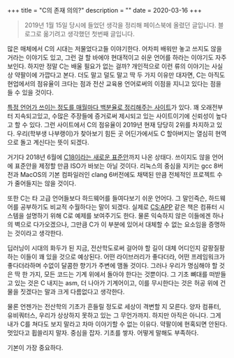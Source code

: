 +++
title = "C의 존재 의의?"
description = ""
date = 2020-03-16
+++

> 2019년 1월 15일 당시에 들었던 생각을 정리해 페이스북에 올렸던 글입니다. 블로그로 옮기려고 생각했던 첫번째 글입니다.

많은 매체에서 C의 시대는 저물었다고들 이야기한다. 어차피 배워만 놓고 쓰지도 않을 거라는 이야기도 있고, 그런 걸 할 바에야 현대적이고 쉬운 언어를 하라는 이야기도 자주 보인다. 하지만 정말 C는 배울 필요가 없는 걸까?
개인적으로 이런 류의 이야기는 사실상 약팔이에 가깝다고 본다. 더도 말고 덜도 말고 딱 두 가지 이유만 대자면, C는 아직도 현업에서의 점유율이 크다는 점과 전산 교육용 언어로써의 이점을 지니고 있다는 점을 들 수 있을 것이다.

[특정 언어가 쓰이는 정도를 매월마다 백분율로 정리해주는 사이트](https://www.tiobe.com/tiobe-index/)가 있다. 꽤 오래전부터 지속되고있고, 수많은 주장들에 증거로써 제시되고 있는 사이트이기에 신뢰성이 높다고 할 수 있다. 그런 사이트에서 C의 점유율이 2019년 현재 당당히 2위를 차지하고 있다. 우리(학부생 나부랭이)가 찾아보기 힘든 곳 어딘가에서도 C 할아버지는 열심히 현역으로 돌고 계신다는 뜻이 되겠다.

거기다 2018년 6월에 [C18이라는 새로운 표준안](https://www.iso.org/standard/74528.html)까지 나온 상태다. 쓰이지도 않을 언어에 표준안을 제정할 만큼 ISO가 바보는 아닐 것이다. 리눅스의 중심을 지키는 gcc 8버전과 MacOS의 기본 컴파일러인 clang 6버전에도 채택된 만큼 전체적인 프로젝트 수가 줄어들지는 않을 것이다.

또한 C는 타 고급 언어들보다 하드웨어를 들여다보기 쉬운 언어다. 그 말인즉슨, 하드웨어를 공부하기도 비교적 수월하다는 말이 되겠다. 실제로 [CS:APP](http://mobile.kyobobook.co.kr/showcase/book/KOR/9791185475219) 같은 책은 컴퓨터 시스템을 설명하기 위해 C로 예제를 보여주기도 한다. 물론 익숙하지 않은 이들에겐 하나의 벽으로 다가오겠으나, 그만큼 C가 이 부분에 있어서 대체할 수 없는 요소임을 증명하는 것이라고 생각한다.

딥러닝이 시대의 화두가 된 지금, 전산학도로써 걸어야 할 길이 대체 어디인지 갈팡질팡하는 이들이 꽤 있을 것으로 예상된다. 어떤 라이브러리가 좋다더라, 어떤 프레임워크가 좋다더라하며 수없이 달콤한 향기가 주변에 맴돌 것이다. 그러나 우리가 명심해야 할 것은 딱 한 가지, 모든 코드는 기계 위에서 돌아야 한다는 것뿐이다. 그 기초 뼈대를 떠받들고 있는 것은 C 내지는 asm, 더 나아가 기계어이고, 이를 무시한다는 것은 허공 위에 건물을 짓겠다는 말과 크게 다름없다고 생각한다.

물론 언젠가는 전산학의 기초가 흔들릴 정도로 세상이 격변할 지 모른다. 양자 컴퓨터, 유비쿼터스, 우리가 상상하지 못하고 있는 그 무언가까지. 하지만 아직은 아니다. 그게 내가 C를 쳐다도 보지 말라고 차마 이야기할 수 없는 이유다. 약팔이에 현혹되면 안된다. 멋있다고 휩쓸리지 말자. 중심을 잡자. 기초를 쌓자. 어떻게 말해도 부족하다.

기본이 가장 중요하다.